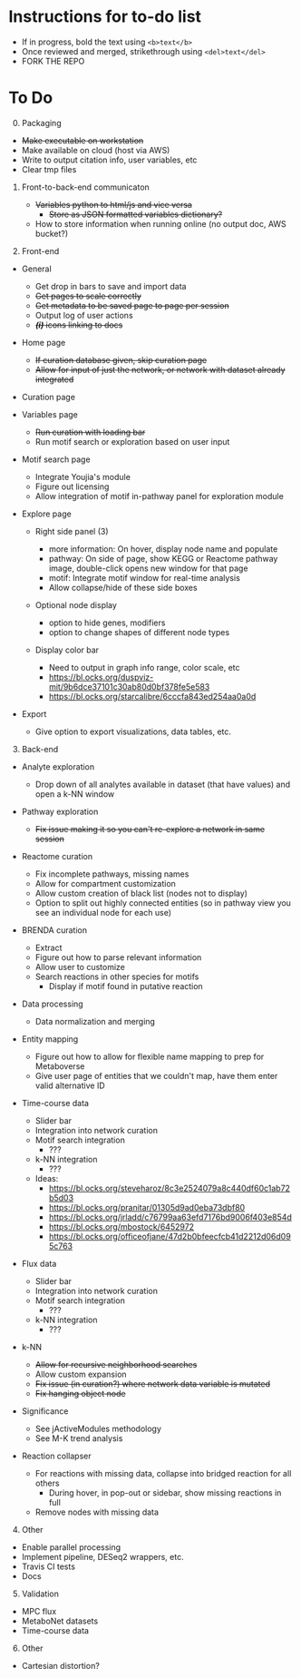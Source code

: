 # Instructions for to-do list
- If in progress, bold the text using `<b>text</b>`
- Once reviewed and merged, strikethrough using `<del>text</del>`
- FORK THE REPO

# To Do
0. Packaging
- <del>Make executable on workstation</del>
- Make available on cloud (host via AWS)
- Write to output citation info, user variables, etc
- Clear tmp files

1. Front-to-back-end communicaton
	- <del>Variables python to html/js and vice versa</del>
		- <del>Store as JSON formatted variables dictionary?</del>
	- How to store information when running online (no output doc, AWS bucket?)

2. Front-end
- General
	- Get drop in bars to save and import data
	- <del>Get pages to scale correctly</del>
	- <del>Get metadata to be saved page to page per session</del>
	- Output log of user actions
	- <del><i><b>(i)</b></i> icons linking to docs</del>

- Home page
	- <del>If curation database given, skip curation page</del>
	- <del>Allow for input of just the network, or network with dataset already integrated</del>

- Curation page

- Variables page
	- <del>Run curation with loading bar</del>
	- Run motif search or exploration based on user input

- Motif search page
	- Integrate Youjia's module
	- Figure out licensing
	- Allow integration of motif in-pathway panel for exploration module

- Explore page
	- Right side panel (3)
		- more information: On hover, display node name and populate
		- pathway: On side of page, show KEGG or Reactome pathway image, double-click opens new window for that page
		- motif: Integrate motif window for real-time analysis
		- Allow collapse/hide of these side boxes

	- Optional node display
		- option to hide genes, modifiers
		- option to change shapes of different node types

	- Display color bar
		- Need to output in graph info range, color scale, etc
		- https://bl.ocks.org/duspviz-mit/9b6dce37101c30ab80d0bf378fe5e583
		- https://bl.ocks.org/starcalibre/6cccfa843ed254aa0a0d

- Export
	- Give option to export visualizations, data tables, etc.

3. Back-end
- Analyte exploration
	- Drop down of all analytes available in dataset (that have values) and open a k-NN window

- Pathway exploration
	- <del>Fix issue making it so you can't re-explore a network in same session</del>  

- Reactome curation
	- Fix incomplete pathways, missing names
	- Allow for compartment customization
	- Allow custom creation of black list (nodes not to display)
	- Option to split out highly connected entities (so in pathway view you see an individual node for each use)

- BRENDA curation
	- Extract
	- Figure out how to parse relevant information
	- Allow user to customize
	- Search reactions in other species for motifs
		- Display if motif found in putative reaction  

- Data processing
	- Data normalization and merging

- Entity mapping
	- Figure out how to allow for flexible name mapping to prep for Metaboverse
	- Give user page of entities that we couldn't map, have them enter valid alternative ID

- Time-course data
	- Slider bar
	- Integration into network curation
	- Motif search integration
		- ???
	- k-NN integration
		- ???
	- Ideas:
		- https://bl.ocks.org/steveharoz/8c3e2524079a8c440df60c1ab72b5d03
		- https://bl.ocks.org/pranitar/01305d9ad0eba73dbf80
		- https://bl.ocks.org/jrladd/c76799aa63efd7176bd9006f403e854d
		- https://bl.ocks.org/mbostock/6452972
		- https://bl.ocks.org/officeofjane/47d2b0bfeecfcb41d2212d06d095c763

- Flux data
	- Slider bar
	- Integration into network curation
	- Motif search integration
		- ???
	- k-NN integration
		- ???

- k-NN
	- <del>Allow for recursive neighborhood searches</del>
	- Allow custom expansion
	- <del>Fix issue (in curation?) where network data variable is mutated</del>
	- <del>Fix hanging object node</del>

- Significance
	- See jActiveModules methodology
	- See M-K trend analysis

- Reaction collapser
	- For reactions with missing data, collapse into bridged reaction for all others
		- During hover, in pop-out or sidebar, show missing reactions in full
	- Remove nodes with missing data

4. Other
- Enable parallel processing
- Implement pipeline, DESeq2 wrappers, etc.
- Travis CI tests
- Docs

5. Validation
- MPC flux
- MetaboNet datasets
- Time-course data


6. Other  
- Cartesian distortion?
